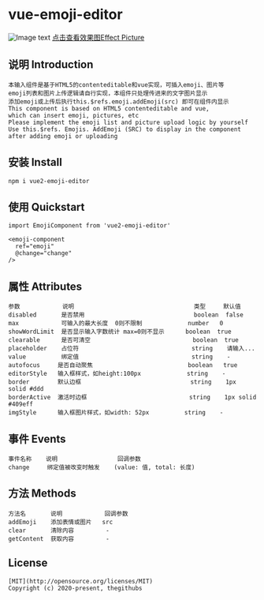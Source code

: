 # vue-emoji-editor

![Image text](https://img-cdn-aliyun.dcloud.net.cn/stream/plugin_screens/c7d536b0-e747-11ea-b015-5794bd84f21f_0.png?v=1598418218)
[点击查看效果图Effect Picture](https://img-cdn-aliyun.dcloud.net.cn/stream/plugin_screens/c7d536b0-e747-11ea-b015-5794bd84f21f_0.png?v=1598418218)

## 说明 Introduction
```
本输入组件是基于HTML5的contenteditable和vue实现，可插入emoji、图片等
emoji列表和图片上传逻辑请自行实现，本组件只处理传进来的文字图片显示
添加emoji或上传后执行this.$refs.emoji.addEmoji(src) 即可在组件内显示
This component is based on HTML5 contenteditable and vue, 
which can insert emoji, pictures, etc
Please implement the emoji list and picture upload logic by yourself
Use this.$refs. Emojis. AddEmoji (SRC) to display in the component 
after adding emoji or uploading
```

## 安装 Install
```
npm i vue2-emoji-editor
```

## 使用 Quickstart
```
import EmojiComponent from 'vue2-emoji-editor'

<emoji-component
  ref="emoji"
  @change="change"
/>
```

## 属性 Attributes
```
参数            说明                                  类型     默认值
disabled       是否禁用                               boolean  false
max            可输入的最大长度  0则不限制             number   0
showWordLimit  是否显示输入字数统计 max=0则不显示      boolean  true
clearable      是否可清空                             boolean  true
placeholder    占位符                                string    请输入...
value          绑定值                                string    -
autofocus     是否自动聚焦                           boolean   true
editorStyle   输入框样式，如height:100px             string    -
border        默认边框                               string    1px solid #ddd
borderActive  激活时边框                             string    1px solid #409eff
imgStyle      输入框图片样式，如width: 52px          string    -
```

## 事件 Events
```
事件名称    说明                 回调参数
change	   绑定值被改变时触发    (value: 值, total: 长度)
```

## 方法 Methods
```
方法名       说明            回调参数
addEmoji    添加表情或图片   src
clear       清除内容         -
getContent  获取内容         -
```

## License
```
[MIT](http://opensource.org/licenses/MIT)
Copyright (c) 2020-present, thegithubs
```

